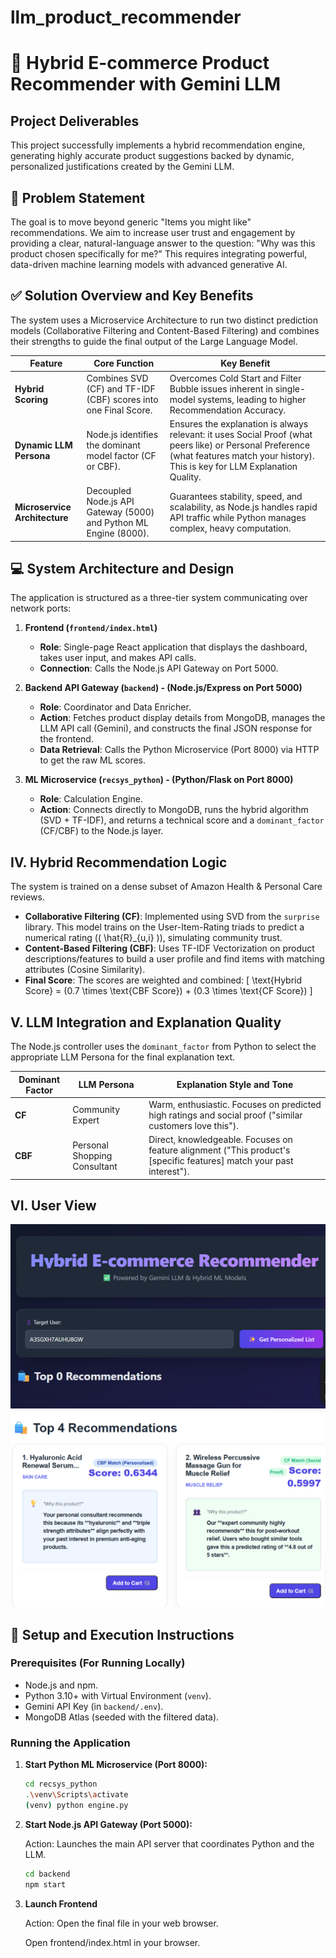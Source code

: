 # llm_product_recommender
# 🛒 Hybrid E-commerce Product Recommender with Gemini LLM

## Project Deliverables
This project successfully implements a hybrid recommendation engine, generating highly accurate product suggestions backed by dynamic, personalized justifications created by the Gemini LLM.

## 🎯 Problem Statement
The goal is to move beyond generic "Items you might like" recommendations. We aim to increase user trust and engagement by providing a clear, natural-language answer to the question: "Why was this product chosen specifically for me?" This requires integrating powerful, data-driven machine learning models with advanced generative AI.

## ✅ Solution Overview and Key Benefits
The system uses a Microservice Architecture to run two distinct prediction models (Collaborative Filtering and Content-Based Filtering) and combines their strengths to guide the final output of the Large Language Model.

| Feature              | Core Function                              | Key Benefit                                                                 |
|-----------------------|--------------------------------------------|-----------------------------------------------------------------------------|
| **Hybrid Scoring**    | Combines SVD (CF) and TF-IDF (CBF) scores into one Final Score. | Overcomes Cold Start and Filter Bubble issues inherent in single-model systems, leading to higher Recommendation Accuracy. |
| **Dynamic LLM Persona** | Node.js identifies the dominant model factor (CF or CBF). | Ensures the explanation is always relevant: it uses Social Proof (what peers like) or Personal Preference (what features match your history). This is key for LLM Explanation Quality. |
| **Microservice Architecture** | Decoupled Node.js API Gateway (5000) and Python ML Engine (8000). | Guarantees stability, speed, and scalability, as Node.js handles rapid API traffic while Python manages complex, heavy computation. |

## 💻 System Architecture and Design
The application is structured as a three-tier system communicating over network ports:

1. **Frontend (`frontend/index.html`)**
   - **Role**: Single-page React application that displays the dashboard, takes user input, and makes API calls.
   - **Connection**: Calls the Node.js API Gateway on Port 5000.

2. **Backend API Gateway (`backend`) - (Node.js/Express on Port 5000)**
   - **Role**: Coordinator and Data Enricher.
   - **Action**: Fetches product display details from MongoDB, manages the LLM API call (Gemini), and constructs the final JSON response for the frontend.
   - **Data Retrieval**: Calls the Python Microservice (Port 8000) via HTTP to get the raw ML scores.

3. **ML Microservice (`recsys_python`) - (Python/Flask on Port 8000)**
   - **Role**: Calculation Engine.
   - **Action**: Connects directly to MongoDB, runs the hybrid algorithm (SVD + TF-IDF), and returns a technical score and a `dominant_factor` (CF/CBF) to the Node.js layer.

## IV. Hybrid Recommendation Logic
The system is trained on a dense subset of Amazon Health & Personal Care reviews.

- **Collaborative Filtering (CF)**: Implemented using SVD from the `surprise` library. This model trains on the User-Item-Rating triads to predict a numerical rating (\( \hat{R}_{u,i} \)), simulating community trust.
- **Content-Based Filtering (CBF)**: Uses TF-IDF Vectorization on product descriptions/features to build a user profile and find items with matching attributes (Cosine Similarity).
- **Final Score**: The scores are weighted and combined:
  \[
  \text{Hybrid Score} = (0.7 \times \text{CBF Score}) + (0.3 \times \text{CF Score})
  \]

## V. LLM Integration and Explanation Quality
The Node.js controller uses the `dominant_factor` from Python to select the appropriate LLM Persona for the final explanation text.

| Dominant Factor | LLM Persona            | Explanation Style and Tone                                      |
|-----------------|-------------------------|-----------------------------------------------------------------|
| **CF**          | Community Expert        | Warm, enthusiastic. Focuses on predicted high ratings and social proof ("similar customers love this"). |
| **CBF**         | Personal Shopping Consultant | Direct, knowledgeable. Focuses on feature alignment ("This product's [specific features] match your past interest"). |

## VI. User View 
![User View Dashboard](input.png)
![Recommendation Response](output.png)      

## 🚀 Setup and Execution Instructions

### Prerequisites (For Running Locally)
- Node.js and npm.
- Python 3.10+ with Virtual Environment (`venv`).
- Gemini API Key (in `backend/.env`).
- MongoDB Atlas (seeded with the filtered data).

### Running the Application
1. **Start Python ML Microservice (Port 8000):**
   ```bash
   cd recsys_python
   .\venv\Scripts\activate
   (venv) python engine.py

2. **Start Node.js API Gateway (Port 5000):**

    Action: Launches the main API server that coordinates Python and the LLM.

    ```bash
    cd backend
    npm start

3. **Launch Frontend**

    Action: Open the final file in your web browser.

    Open frontend/index.html in your browser.